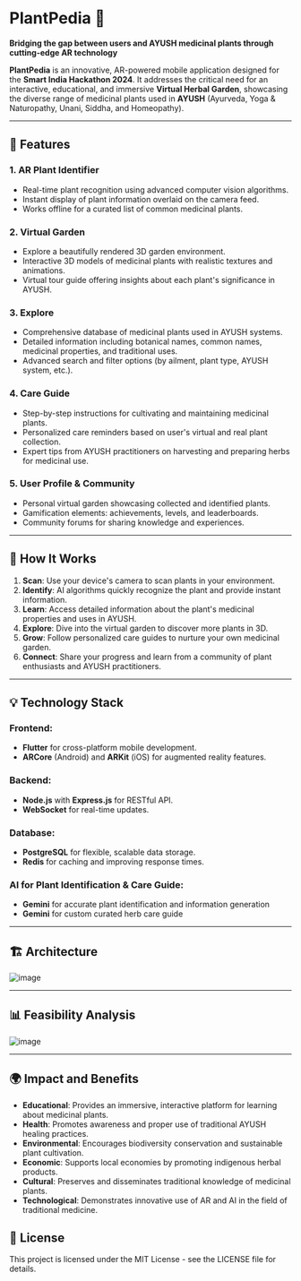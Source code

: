 # PlantPedia 🌿

**Bridging the gap between users and AYUSH medicinal plants through cutting-edge AR technology**

**PlantPedia** is an innovative, AR-powered mobile application designed for the **Smart India Hackathon 2024**. It addresses the critical need for an interactive, educational, and immersive **Virtual Herbal Garden**, showcasing the diverse range of medicinal plants used in **AYUSH** (Ayurveda, Yoga & Naturopathy, Unani, Siddha, and Homeopathy).

---

## 🌱 Features

### 1. AR Plant Identifier
- Real-time plant recognition using advanced computer vision algorithms.
- Instant display of plant information overlaid on the camera feed.
- Works offline for a curated list of common medicinal plants.

### 2. Virtual Garden
- Explore a beautifully rendered 3D garden environment.
- Interactive 3D models of medicinal plants with realistic textures and animations.
- Virtual tour guide offering insights about each plant's significance in AYUSH.

### 3. Explore
- Comprehensive database of medicinal plants used in AYUSH systems.
- Detailed information including botanical names, common names, medicinal properties, and traditional uses.
- Advanced search and filter options (by ailment, plant type, AYUSH system, etc.).

### 4. Care Guide
- Step-by-step instructions for cultivating and maintaining medicinal plants.
- Personalized care reminders based on user's virtual and real plant collection.
- Expert tips from AYUSH practitioners on harvesting and preparing herbs for medicinal use.

### 5. User Profile & Community
- Personal virtual garden showcasing collected and identified plants.
- Gamification elements: achievements, levels, and leaderboards.
- Community forums for sharing knowledge and experiences.

---

## 🚀 How It Works

1. **Scan**: Use your device's camera to scan plants in your environment.
2. **Identify**: AI algorithms quickly recognize the plant and provide instant information.
3. **Learn**: Access detailed information about the plant's medicinal properties and uses in AYUSH.
4. **Explore**: Dive into the virtual garden to discover more plants in 3D.
5. **Grow**: Follow personalized care guides to nurture your own medicinal garden.
6. **Connect**: Share your progress and learn from a community of plant enthusiasts and AYUSH practitioners.

---

## 💡 Technology Stack

### Frontend:
- **Flutter** for cross-platform mobile development.
- **ARCore** (Android) and **ARKit** (iOS) for augmented reality features.

### Backend:
- **Node.js** with **Express.js** for RESTful API.
- **WebSocket** for real-time updates.

### Database:
- **PostgreSQL** for flexible, scalable data storage.
- **Redis** for caching and improving response times.

### AI for Plant Identification & Care Guide:
- **Gemini** for accurate plant identification and information generation
- **Gemini** for custom curated herb care guide

---

## 🏗 Architecture
![image](https://github.com/user-attachments/assets/f9e4ed7d-518b-4b76-81eb-db800b685804)

---

## 📊 Feasibility Analysis

![image](https://github.com/user-attachments/assets/0da5ee66-f512-4e7f-a2f1-23ee5d46cf5b)


---

## 🌍 Impact and Benefits

- **Educational**: Provides an immersive, interactive platform for learning about medicinal plants.
- **Health**: Promotes awareness and proper use of traditional AYUSH healing practices.
- **Environmental**: Encourages biodiversity conservation and sustainable plant cultivation.
- **Economic**: Supports local economies by promoting indigenous herbal products.
- **Cultural**: Preserves and disseminates traditional knowledge of medicinal plants.
- **Technological**: Demonstrates innovative use of AR and AI in the field of traditional medicine.

## 📄 License
This project is licensed under the MIT License - see the LICENSE file for details.
